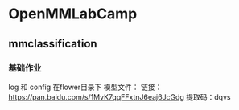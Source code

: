 # OpenMMLabCamp
## mmclassification
### 基础作业
log 和 config 在flower目录下
模型文件： 链接：https://pan.baidu.com/s/1MvK7qqFFxtnJ6eaj6JcGdg 提取码：dqvs
